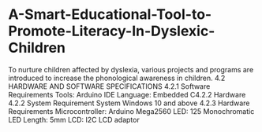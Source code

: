 # A-Smart-Educational-Tool-to-Promote-Literacy-In-Dyslexic-Children
To nurture children affected by dyslexia, various projects and programs are introduced to increase the phonological awareness in children.
4.2 HARDWARE AND SOFTWARE SPECIFICATIONS
4.2.1 Software Requirements
Tools: Arduino IDE
Language: Embedded C4.2.2 Hardware
4.2.2 System Requirement
System Windows 10 and above
4.2.3 Hardware Requirements
Microcontroller: Arduino Mega2560
LED: 125 Monochromatic LED
Length: 5mm
LCD: I2C LCD adaptor

